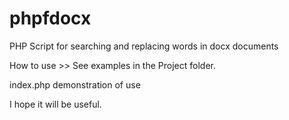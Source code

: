 # phpfdocx
PHP Script for searching and replacing words in docx documents

How to use >> 
See examples in the Project folder.

index.php
demonstration of use

I hope it will be useful.
